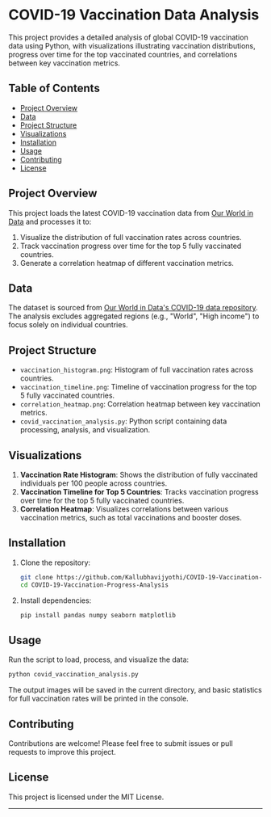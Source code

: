 # COVID-19 Vaccination Data Analysis

This project provides a detailed analysis of global COVID-19 vaccination data using Python, with visualizations illustrating vaccination distributions, progress over time for the top vaccinated countries, and correlations between key vaccination metrics.

## Table of Contents
- [Project Overview](#project-overview)
- [Data](#data)
- [Project Structure](#project-structure)
- [Visualizations](#visualizations)
- [Installation](#installation)
- [Usage](#usage)
- [Contributing](#contributing)
- [License](#license)

## Project Overview
This project loads the latest COVID-19 vaccination data from [Our World in Data](https://github.com/owid/covid-19-data) and processes it to:
1. Visualize the distribution of full vaccination rates across countries.
2. Track vaccination progress over time for the top 5 fully vaccinated countries.
3. Generate a correlation heatmap of different vaccination metrics.

## Data
The dataset is sourced from [Our World in Data's COVID-19 data repository](https://github.com/owid/covid-19-data). The analysis excludes aggregated regions (e.g., "World", "High income") to focus solely on individual countries.

## Project Structure
- `vaccination_histogram.png`: Histogram of full vaccination rates across countries.
- `vaccination_timeline.png`: Timeline of vaccination progress for the top 5 fully vaccinated countries.
- `correlation_heatmap.png`: Correlation heatmap between key vaccination metrics.
- `covid_vaccination_analysis.py`: Python script containing data processing, analysis, and visualization.

## Visualizations
1. **Vaccination Rate Histogram**: Shows the distribution of fully vaccinated individuals per 100 people across countries.
2. **Vaccination Timeline for Top 5 Countries**: Tracks vaccination progress over time for the top 5 fully vaccinated countries.
3. **Correlation Heatmap**: Visualizes correlations between various vaccination metrics, such as total vaccinations and booster doses.

## Installation
1. Clone the repository:
   ```bash
   git clone https://github.com/Kallubhavijyothi/COVID-19-Vaccination-Progress-Analysis
   cd COVID-19-Vaccination-Progress-Analysis
   ```
2. Install dependencies:
   ```bash
   pip install pandas numpy seaborn matplotlib
   ```

## Usage
Run the script to load, process, and visualize the data:
```bash
python covid_vaccination_analysis.py
```
The output images will be saved in the current directory, and basic statistics for full vaccination rates will be printed in the console.

## Contributing
Contributions are welcome! Please feel free to submit issues or pull requests to improve this project.

## License
This project is licensed under the MIT License.

---
